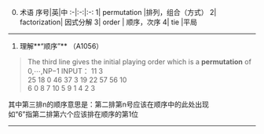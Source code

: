 0. 术语
序号|英|中
:-|:-:|:-:
1| permutation  |排列，组合（方式）
2| factorization| 因式分解
3| order  | 顺序，次序
4| tie    |平局
---

1. 理解**“顺序”**  （A1056）
>The third line gives the initial playing order which is a **permutation** of 0,⋯,NP−1
INPUT：
>11 3  
>25 18 0 46 37 3 19 22 57 56 10  
>6 0 8 7 10 5 9 1 4 2 3  

其中第三排n的顺序意思是：第二排第n号应该在顺序中的此处出现  
如“6”指第二排第六个应该排在顺序的第1位

---
